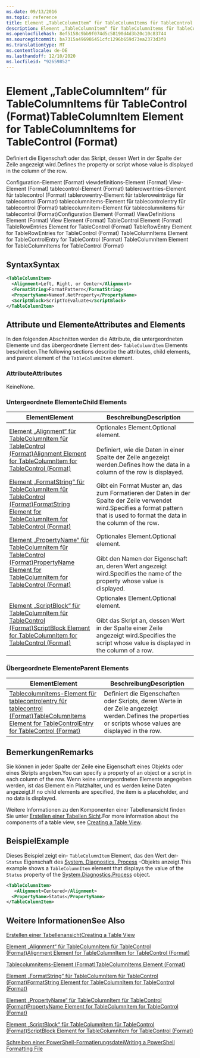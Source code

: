 ```yaml
---
ms.date: 09/13/2016
ms.topic: reference
title: Element „TableColumnItem“ für TableColumnItems für TableControl (Format)
description: Element „TableColumnItem“ für TableColumnItems für TableControl (Format)
ms.openlocfilehash: 8ef5158c9bb9f074d5c58190d4d3b20c10c83744
ms.sourcegitcommit: ba7315a496986451cfc1296b659d73ea2373d3f0
ms.translationtype: MT
ms.contentlocale: de-DE
ms.lasthandoff: 12/10/2020
ms.locfileid: "92659852"
---
```

# <a name="tablecolumnitem-element-for-tablecolumnitems-for-tablecontrol-format"></a><span data-ttu-id="25885-103">Element „TableColumnItem“ für TableColumnItems für TableControl (Format)</span><span class="sxs-lookup"><span data-stu-id="25885-103">TableColumnItem Element for TableColumnItems for TableControl (Format)</span></span>

<span data-ttu-id="25885-104">Definiert die Eigenschaft oder das Skript, dessen Wert in der Spalte der Zeile angezeigt wird.</span><span class="sxs-lookup"><span data-stu-id="25885-104">Defines the property or script whose value is displayed in the column of the row.</span></span>

<span data-ttu-id="25885-105">Configuration-Element (Format) viewdefinitions-Element (Format) View-Element (Format) tablecontrol-Element (Format) tablerowentries-Element für tablecontrol (Format) tablerowentry-Element für tableroweinträge für tablecontrol (Format) tablecolumnitems-Element für tablecontrolentry für tablecontrol (Format) tablecolumnitem-Element für tablecolumnitems für tablecontrol (Format)</span><span class="sxs-lookup"><span data-stu-id="25885-105">Configuration Element (Format) ViewDefinitions Element (Format) View Element (Format) TableControl Element (Format) TableRowEntries Element for TableControl (Format) TableRowEntry Element for TableRowEntries for TableControl (Format) TableColumnItems Element for TableControlEntry for TableControl (Format) TableColumnItem Element for TableColumnItems for TableControl (Format)</span></span>

## <a name="syntax"></a><span data-ttu-id="25885-106">Syntax</span><span class="sxs-lookup"><span data-stu-id="25885-106">Syntax</span></span>

```xml
<TableColumnItem>
  <Alignment>Left, Right, or Center</Alignment>
  <FormatString>FormatPattern</FormatString>
  <PropertyName>Nameof.NetProperty</PropertyName>
  <ScriptBlock>ScriptToEvaluate</ScriptBlock>
</TableColumnItem>
```

## <a name="attributes-and-elements"></a><span data-ttu-id="25885-107">Attribute und Elemente</span><span class="sxs-lookup"><span data-stu-id="25885-107">Attributes and Elements</span></span>

<span data-ttu-id="25885-108">In den folgenden Abschnitten werden die Attribute, die untergeordneten Elemente und das übergeordnete Element des- `TableColumnItem` Elements beschrieben.</span><span class="sxs-lookup"><span data-stu-id="25885-108">The following sections describe the attributes, child elements, and parent element of the `TableColumnItem` element.</span></span>

### <a name="attributes"></a><span data-ttu-id="25885-109">Attribute</span><span class="sxs-lookup"><span data-stu-id="25885-109">Attributes</span></span>

<span data-ttu-id="25885-110">Keine</span><span class="sxs-lookup"><span data-stu-id="25885-110">None.</span></span>

### <a name="child-elements"></a><span data-ttu-id="25885-111">Untergeordnete Elemente</span><span class="sxs-lookup"><span data-stu-id="25885-111">Child Elements</span></span>

|<span data-ttu-id="25885-112">Element</span><span class="sxs-lookup"><span data-stu-id="25885-112">Element</span></span>|<span data-ttu-id="25885-113">Beschreibung</span><span class="sxs-lookup"><span data-stu-id="25885-113">Description</span></span>|
|-------------|-----------------|
|[<span data-ttu-id="25885-114">Element „Alignment“ für TableColumnItem für TableControl (Format)</span><span class="sxs-lookup"><span data-stu-id="25885-114">Alignment Element for TableColumnItem for TableControl (Format)</span></span>](./alignment-element-for-tablecolumnitem-for-tablecontrol-format.md)|<span data-ttu-id="25885-115">Optionales Element.</span><span class="sxs-lookup"><span data-stu-id="25885-115">Optional element.</span></span><br /><br /> <span data-ttu-id="25885-116">Definiert, wie die Daten in einer Spalte der Zeile angezeigt werden.</span><span class="sxs-lookup"><span data-stu-id="25885-116">Defines how the data in a column of the row is displayed.</span></span>|
|[<span data-ttu-id="25885-117">Element „FormatString“ für TableColumnItem für TableControl (Format)</span><span class="sxs-lookup"><span data-stu-id="25885-117">FormatString Element for TableColumnItem for TableControl (Format)</span></span>](./formatstring-element-for-tablecolumnitem-for-tablecontrol-format.md)|<span data-ttu-id="25885-118">Gibt ein Format Muster an, das zum Formatieren der Daten in der Spalte der Zeile verwendet wird.</span><span class="sxs-lookup"><span data-stu-id="25885-118">Specifies a format pattern that is used to format the data in the column of the row.</span></span>|
|[<span data-ttu-id="25885-119">Element „PropertyName“ für TableColumnItem für TableControl (Format)</span><span class="sxs-lookup"><span data-stu-id="25885-119">PropertyName Element for TableColumnItem for TableControl (Format)</span></span>](./propertyname-element-for-tablecolumnitem-for-tablecontrol-format.md)|<span data-ttu-id="25885-120">Optionales Element.</span><span class="sxs-lookup"><span data-stu-id="25885-120">Optional element.</span></span><br /><br /> <span data-ttu-id="25885-121">Gibt den Namen der Eigenschaft an, deren Wert angezeigt wird.</span><span class="sxs-lookup"><span data-stu-id="25885-121">Specifies the name of the property whose value is displayed.</span></span>|
|[<span data-ttu-id="25885-122">Element „ScriptBlock“ für TableColumnItem für TableControl (Format)</span><span class="sxs-lookup"><span data-stu-id="25885-122">ScriptBlock Element for TableColumnItem for TableControl (Format)</span></span>](./scriptblock-element-for-tablecolumnitem-for-tablecontrol-format.md)|<span data-ttu-id="25885-123">Optionales Element.</span><span class="sxs-lookup"><span data-stu-id="25885-123">Optional element.</span></span><br /><br /> <span data-ttu-id="25885-124">Gibt das Skript an, dessen Wert in der Spalte einer Zeile angezeigt wird.</span><span class="sxs-lookup"><span data-stu-id="25885-124">Specifies the script whose value is displayed in the column of a row.</span></span>|

### <a name="parent-elements"></a><span data-ttu-id="25885-125">Übergeordnete Elemente</span><span class="sxs-lookup"><span data-stu-id="25885-125">Parent Elements</span></span>

|<span data-ttu-id="25885-126">Element</span><span class="sxs-lookup"><span data-stu-id="25885-126">Element</span></span>|<span data-ttu-id="25885-127">Beschreibung</span><span class="sxs-lookup"><span data-stu-id="25885-127">Description</span></span>|
|-------------|-----------------|
|[<span data-ttu-id="25885-128">Tablecolumnitems-Element für tablecontrolentry für tablecontrol (Format)</span><span class="sxs-lookup"><span data-stu-id="25885-128">TableColumnItems Element for TableControlEntry for TableControl (Format)</span></span>](./tablecolumnitems-element-for-tablerowentry-for-tablecontrol-format.md)|<span data-ttu-id="25885-129">Definiert die Eigenschaften oder Skripts, deren Werte in der Zeile angezeigt werden.</span><span class="sxs-lookup"><span data-stu-id="25885-129">Defines the properties or scripts whose values are displayed in the row.</span></span>|

## <a name="remarks"></a><span data-ttu-id="25885-130">Bemerkungen</span><span class="sxs-lookup"><span data-stu-id="25885-130">Remarks</span></span>

<span data-ttu-id="25885-131">Sie können in jeder Spalte der Zeile eine Eigenschaft eines Objekts oder eines Skripts angeben.</span><span class="sxs-lookup"><span data-stu-id="25885-131">You can specify a property of an object or a script in each column of the row.</span></span> <span data-ttu-id="25885-132">Wenn keine untergeordneten Elemente angegeben werden, ist das Element ein Platzhalter, und es werden keine Daten angezeigt.</span><span class="sxs-lookup"><span data-stu-id="25885-132">If no child elements are specified, the item is a placeholder, and no data is displayed.</span></span>

<span data-ttu-id="25885-133">Weitere Informationen zu den Komponenten einer Tabellenansicht finden Sie unter [Erstellen einer Tabellen Sicht](./creating-a-table-view.md).</span><span class="sxs-lookup"><span data-stu-id="25885-133">For more information about the components of a table view, see [Creating a Table View](./creating-a-table-view.md).</span></span>

## <a name="example"></a><span data-ttu-id="25885-134">Beispiel</span><span class="sxs-lookup"><span data-stu-id="25885-134">Example</span></span>

<span data-ttu-id="25885-135">Dieses Beispiel zeigt ein- `TableColumnItem` Element, das den Wert der- `Status` Eigenschaft des [System. Diagnostics. Process](/dotnet/api/System.Diagnostics.Process) -Objekts anzeigt.</span><span class="sxs-lookup"><span data-stu-id="25885-135">This example shows a `TableColumnItem` element that displays the value of the `Status` property of the [System.Diagnostics.Process](/dotnet/api/System.Diagnostics.Process) object.</span></span>

```xml
<TableColumnItem>
   <Alignment>Centered</Alignment>
  <PropertyName>Status</PropertyName>
</TableColumnItem>

```

## <a name="see-also"></a><span data-ttu-id="25885-136">Weitere Informationen</span><span class="sxs-lookup"><span data-stu-id="25885-136">See Also</span></span>

[<span data-ttu-id="25885-137">Erstellen einer Tabellenansicht</span><span class="sxs-lookup"><span data-stu-id="25885-137">Creating a Table View</span></span>](./creating-a-table-view.md)

[<span data-ttu-id="25885-138">Element „Alignment“ für TableColumnItem für TableControl (Format)</span><span class="sxs-lookup"><span data-stu-id="25885-138">Alignment Element for TableColumnItem for TableControl (Format)</span></span>](./alignment-element-for-tablecolumnitem-for-tablecontrol-format.md)

[<span data-ttu-id="25885-139">Tablecolumnitems-Element (Format)</span><span class="sxs-lookup"><span data-stu-id="25885-139">TableColumnItems Element (Format)</span></span>](./tablecolumnitems-element-for-tablerowentry-for-tablecontrol-format.md)

[<span data-ttu-id="25885-140">Element „FormatString“ für TableColumnItem für TableControl (Format)</span><span class="sxs-lookup"><span data-stu-id="25885-140">FormatString Element for TableColumnItem for TableControl (Format)</span></span>](./formatstring-element-for-tablecolumnitem-for-tablecontrol-format.md)

[<span data-ttu-id="25885-141">Element „PropertyName“ für TableColumnItem für TableControl (Format)</span><span class="sxs-lookup"><span data-stu-id="25885-141">PropertyName Element for TableColumnItem for TableControl (Format)</span></span>](./propertyname-element-for-tablecolumnitem-for-tablecontrol-format.md)

[<span data-ttu-id="25885-142">Element „ScriptBlock“ für TableColumnItem für TableControl (Format)</span><span class="sxs-lookup"><span data-stu-id="25885-142">ScriptBlock Element for TableColumnItem for TableControl (Format)</span></span>](./scriptblock-element-for-tablecolumnitem-for-tablecontrol-format.md)

[<span data-ttu-id="25885-143">Schreiben einer PowerShell-Formatierungsdatei</span><span class="sxs-lookup"><span data-stu-id="25885-143">Writing a PowerShell Formatting File</span></span>](./writing-a-powershell-formatting-file.md)
